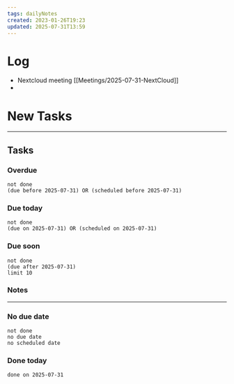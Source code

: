 ```yaml
---
tags: dailyNotes
created: 2023-01-26T19:23
updated: 2025-07-31T13:59
---
```

# Log
- Nextcloud meeting [[Meetings/2025-07-31-NextCloud]]
- 

# New Tasks


----
## Tasks
### Overdue
```tasks
not done
(due before 2025-07-31) OR (scheduled before 2025-07-31)
```

### Due today
```tasks
not done
(due on 2025-07-31) OR (scheduled on 2025-07-31)
```

### Due soon
```tasks
not done
(due after 2025-07-31)
limit 10
```

### Notes

----
### No due date
```tasks
not done
no due date
no scheduled date
```

### Done today
```tasks
done on 2025-07-31
```
